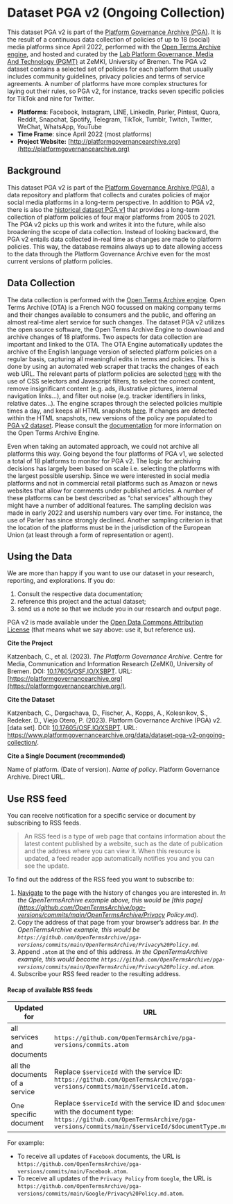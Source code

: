 # Dataset PGA v2 (Ongoing Collection)

This dataset PGA v2 is part of the [Platform Governance Archive (PGA)](https://www.platformgovernancearchive.org/). It is the result of a continuous data collection of policies of up to 18 (social) media platforms since April 2022, performed with the [Open Terms Archive engine](https://docs.opentermsarchive.org/), and hosted and curated by the [Lab Platform Governance, Media And Technology (PGMT)](https://platform-governance.org/) at ZeMKI, University of Bremen. The PGA v2 dataset contains a selected set of policies for each platform that usually includes community guidelines, privacy policies and terms of service agreements. A number of platforms have more complex structures for laying out their rules, so PGA v2, for instance, tracks seven specific policies for TikTok and nine for Twitter. 

- **Platforms**: Facebook, Instagram, LINE, LinkedIn, Parler, Pintest, Quora, Reddit, Snapchat, Spotify, Telegram, TikTok, Tumblr, Twitch, Twitter, WeChat, WhatsApp, YouTube
- **Time Frame**: since April 2022 (most platforms)
- **Project Website:** [http://platformgovernancearchive.org](http://platformgovernancearchive.org)

## Background

This dataset PGA v2 is part of the [Platform Governance Archive (PGA)](https://www.platformgovernancearchive.org/), a data repository and platform that collects and curates policies of major social media platforms in a long-term perspective. In addition to PGA v2, there is also the [historical dataset PGA v1](https://github.com/PlatformGovernanceArchive/pga-corpus) that provides a long-term collection of platform policies of four major platforms from 2005 to 2021. The PGA v2 picks up this work and writes it into the future, while also broadening the scope of data collection. Instead of looking backward, the PGA v2 entails data collected in-real time as changes are made to platform policies. This way, the database remains always up to date allowing access to the data through the Platform Governance Archive even for the most current versions of platform policies. 

## Data Collection

The data collection is performed with the [Open Terms Archive engine](https://docs.opentermsarchive.org/). Open Terms Archive (OTA) is a French NGO focussed on making company terms and their changes available to consumers and the public, and offering an almost real-time alert service for such changes. The dataset PGA v2 utilizes the open source software, the Open Terms Archive Engine to download and archive changes of 18 platforms. Two aspects for data collection are important and linked to the OTA. The OTA Engine automatically updates the archive of the English language version of selected platform policies on a regular basis, capturing all meaningful edits in terms and policies. This is done by using an automated web scraper that tracks the changes of each web URL. The relevant parts of platform policies are selected [here](https://github.com/OpenTermsArchive/pga-declarations) with the use of CSS selectors and Javascript filters, to select the correct content, remove insignificant content (e.g. ads, illustrative pictures, internal navigation links…), and filter out noise (e.g. tracker identifiers in links, relative dates…). The engine scrapes through the selected policies multiple times a day, and keeps all HTML snapshots [here](https://github.com/OpenTermsArchive/pga-snapshots). If changes are detected within the HTML snapshots, new versions of the policy are populated to [PGA v2 dataset](https://github.com/OpenTermsArchive/pga-versions). Please consult the [documentation](https://docs.opentermsarchive.org/) for more information on the Open Terms Archive Engine.

Even when taking an automated approach, we could not archive all platforms this way. Going beyond the four platforms of PGA v1, we selected a total of 18 platforms to monitor for PGA v2. The logic for archiving decisions has largely been based on scale i.e. selecting the platforms with the largest possible usership. Since we were interested in social media platforms and not in commercial retail platforms such as Amazon or news websites that allow for comments under published articles. A number of these platforms can be best described as “chat services” although they might have a number of additional features. The sampling decision was made in early 2022 and usership numbers vary over time. For instance, the use of Parler has since strongly declined. Another sampling criterion is that the location of the platforms must be in the jurisdiction of the European Union (at least through a form of representation or agent). 

## Using the Data

We are more than happy if you want to use our dataset in your research, reporting, and explorations. If you do:

1. Consult the respective data documentation;
2. reference this project and the actual dataset;
3. send us a note so that we include you in our research and output page.

PGA v2 is made available under the [Open Data Commons Attribution License](http://opendatacommons.org/licenses/by/1.0/) (that means what we say above: use it, but reference us).

**Cite the Project** 

Katzenbach, C., et al. (2023). *The Platform Governance Archive*. Centre for Media, Communication and Information Research (ZeMKI), University of Bremen. DOI: [10.17605/OSF.IO/XSBPT](https://doi.org/10.17605/OSF.IO/XSBPT). URL: [https://platformgovernancearchive.org](https://platformgovernancearchive.org/).

**Cite the Dataset**

Katzenbach, C., Dergachava, D., Fischer, A., Kopps, A., Kolesnikov, S., Redeker. D., Viejo Otero, P. (2023). Platform Governance Archive (PGA) v2. [data set]. DOI: [10.17605/OSF.IO/XSBPT](https://doi.org/10.17605/OSF.IO/XSBPT). URL: https://www.platformgovernancearchive.org/data/dataset-pga-v2-ongoing-collection/.

**Cite a Single Document (recommended)**

Name of platform. (Date of version). *Name of policy*. Platform Governance Archive. Direct URL. 


## Use RSS feed

You can receive notification for a specific service or document by subscribing to RSS feeds.

> An RSS feed is a type of web page that contains information about the latest content published by a website, such as the date of publication and the address where you can view it. When this resource is updated, a feed reader app automatically notifies you and you can see the update.

To find out the address of the RSS feed you want to subscribe to:

1. [Navigate](https://github.com/OpenTermsArchive/pga-versions#exploring-the-versions-history) to the page with the history of changes you are interested in. *In the OpenTermsArchive example above, this would be [this page](https://github.com/OpenTermsArchive/pga-versions/commits/main/OpenTermsArchive/Privacy Policy.md).*
2. Copy the address of that page from your browser’s address bar. *In the OpenTermsArchive example, this would be `https://github.com/OpenTermsArchive/pga-versions/commits/main/OpenTermsArchive/Privacy%20Policy.md`.*
3. Append `.atom` at the end of this address. *In the OpenTermsArchive example, this would become `https://github.com/OpenTermsArchive/pga-versions/commits/main/OpenTermsArchive/Privacy%20Policy.md.atom`.*
4. Subscribe your RSS feed reader to the resulting address.

#### Recap of available RSS feeds

| Updated for                    | URL                                                          |
| ------------------------------ | ------------------------------------------------------------ |
| all services and documents     | `https://github.com/OpenTermsArchive/pga-versions/commits.atom` |
| all the documents of a service | Replace `$serviceId` with the service ID: `https://github.com/OpenTermsArchive/pga-versions/commits/main/$serviceId.atom.` |
| One specific document          | Replace `$serviceId` with the service ID and `$documentType` with the document type: `https://github.com/OpenTermsArchive/pga-versions/commits/main/$serviceId/$documentType.md.atom` |

For example:

- To receive all updates of `Facebook` documents, the URL is `https://github.com/OpenTermsArchive/pga-versions/commits/main/Facebook.atom`.
- To receive all updates of the `Privacy Policy` from `Google`, the URL is `https://github.com/OpenTermsArchive/pga-versions/commits/main/Google/Privacy%20Policy.md.atom`.
